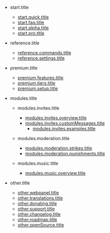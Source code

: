 - start.title

  - [start.quick.title](/ja/getting-started/quick-start.md)
  - [start.faq.title](/ja/getting-started/faq.md)
  - [start.alpha.title](/ja/getting-started/alpha.md)
  - [start.pro.title](/ja/getting-started/pro.md)

- reference.title

  - [reference.commands.title](/ja/reference/commands.md)
  - [reference.settings.title](/ja/reference/settings.md)

- premium.title

  - [premium.features.title](/ja/premium/features.md)
  - [premium.tiers.title](/ja/premium/tiers.md)
  - [premium.setup.title](/ja/premium/setup.md)

- modules.title

  - modules.invites.title

    - [modules.invites.overview.title](/ja/modules/invites/modules.invites.overview.url.md)
    - [modules.invites.customMessages.title](/ja/modules/invites/modules.invites.customMessages.url.md)
      - [modules.invites.examples.title](/ja/modules/invites/examples.md)

  - modules.moderation.title

    - [modules.moderation.strikes.title](/ja/modules/moderation/strikes.md)
    - [modules.moderation.punishments.title](/ja/modules/moderation/punishments.md)

  - modules.music.title

    - [modules.music.overview.title](/ja/modules/music/Overview.md)

- other.title

  - [other.webpanel.title](/ja/other/webpanel.md)
  - [other.translations.title](/ja/other/translations.md)
  - [other.donating.title](/ja/other/donating.md)
  - [other.support.title](/ja/other/support.md)
  - [other.changelog.title](/ja/other/changelog.md)
  - [other.roadmap.title](/ja/other/roadmap.md)
  - [other.openSource.title](/ja/other/open-source.md)
